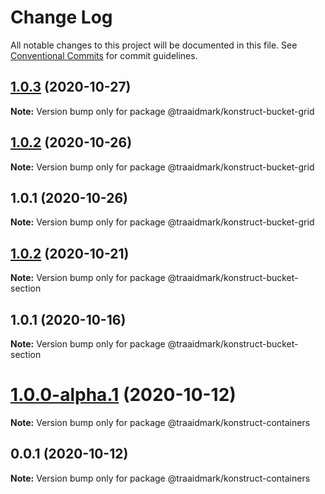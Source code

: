 # Change Log

All notable changes to this project will be documented in this file.
See [Conventional Commits](https://conventionalcommits.org) for commit guidelines.

## [1.0.3](https://github.com/traaidmark/konstruct/compare/@traaidmark/konstruct-bucket-grid@1.0.2...@traaidmark/konstruct-bucket-grid@1.0.3) (2020-10-27)

**Note:** Version bump only for package @traaidmark/konstruct-bucket-grid





## [1.0.2](https://github.com/traaidmark/konstruct/compare/@traaidmark/konstruct-bucket-grid@1.0.1...@traaidmark/konstruct-bucket-grid@1.0.2) (2020-10-26)

**Note:** Version bump only for package @traaidmark/konstruct-bucket-grid





## 1.0.1 (2020-10-26)

**Note:** Version bump only for package @traaidmark/konstruct-bucket-grid





## [1.0.2](https://github.com/traaidmark/konstruct/compare/@traaidmark/konstruct-bucket-section@1.0.1...@traaidmark/konstruct-bucket-section@1.0.2) (2020-10-21)

**Note:** Version bump only for package @traaidmark/konstruct-bucket-section





## 1.0.1 (2020-10-16)

**Note:** Version bump only for package @traaidmark/konstruct-bucket-section





# [1.0.0-alpha.1](https://github.com/traaidmark/konstruct/compare/@traaidmark/konstruct-containers@0.0.1...@traaidmark/konstruct-containers@1.0.0-alpha.1) (2020-10-12)

**Note:** Version bump only for package @traaidmark/konstruct-containers





## 0.0.1 (2020-10-12)

**Note:** Version bump only for package @traaidmark/konstruct-containers
